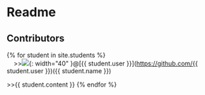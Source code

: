 # Readme 
## Contributors

{% for student in site.students %} <br />
&nbsp;&nbsp;&nbsp;&nbsp;>><img src="{{ student.image }}">{: width="40" }@[{{ student.user }}](https://github.com/{{ student.user }})({{ student.name }})

\>>{{ student.content }}
{% endfor %}
